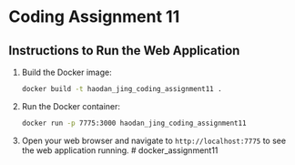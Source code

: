 # Coding Assignment 11

## Instructions to Run the Web Application

1. Build the Docker image:

   ```bash
   docker build -t haodan_jing_coding_assignment11 .
   ```

2. Run the Docker container:

   ```bash
   docker run -p 7775:3000 haodan_jing_coding_assignment11
   ```

3. Open your web browser and navigate to `http://localhost:7775` to see the web application running.
   #   d o c k e r _ a s s i g n m e n t 1 1 
    
    
